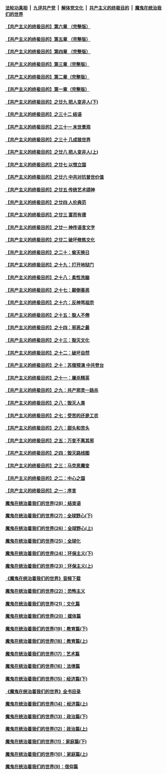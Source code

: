 ####  [法轮功真相](../../../../basic/blob/master/README.md?t=02071526) &nbsp;|&nbsp; [九评共产党](../../../../9ping.md/blob/master/README.md?t=02071526) &nbsp;|&nbsp; [解体党文化](../../../../jtdwh.md/blob/master/README.md?t=02071526)  &nbsp;|&nbsp; [共产主义的终极目的](../../../../gczydzjmd.md/blob/master/README.md?t=02071526) &nbsp;|&nbsp; [魔鬼在统治我们的世界](../../../../mgztzwmdsj.md/blob/master/README.md?t=02071526) 

#### [【共产主义的终极目的】第六章 （完整版）](../pages/nsc422/n11428913.md?t=02071526) 

#### [【共产主义的终极目的】第五章 （完整版）](../pages/nsc422/n11428912.md?t=02071526) 

#### [【共产主义的终极目的】第四章 （完整版）](../pages/nsc422/n11428907.md?t=02071526) 

#### [【共产主义的终极目的】第三章（完整版）](../pages/nsc422/n11428848.md?t=02071526) 

#### [【共产主义的终极目的】第二章（完整版）](../pages/nsc422/n11428831.md?t=02071526) 

#### [【共产主义的终极目的】第一章（完整版）](../pages/nsc422/n11417651.md?t=02071526) 

#### [【共产主义的终极目的】之廿九 把人变非人(下)](../pages/nsc422/n11344140.md?t=02071526) 

#### [【共产主义的终极目的】之三十二 结语](../pages/nsc422/n11360535.md?t=02071526) 

#### [【共产主义的终极目的】之三十一 末世景观](../pages/nsc422/n11351129.md?t=02071526) 

#### [【共产主义的终极目的】之三十 几成狼世界](../pages/nsc422/n11348280.md?t=02071526) 

#### [【共产主义的终极目的】之廿八 把人变非人(上)](../pages/nsc422/n11340492.md?t=02071526) 

#### [【共产主义的终极目的】之廿七 以恨立国](../pages/nsc422/n11336944.md?t=02071526) 

#### [【共产主义的终极目的】之廿六 中共对抗普世价值](../pages/nsc422/n11324785.md?t=02071526) 

#### [【共产主义的终极目的】之廿五 传统艺术颂神](../pages/nsc422/n11296396.md?t=02071526) 

#### [【共产主义的终极目的】之廿四 人伦典范](../pages/nsc422/n11296397.md?t=02071526) 

#### [【共产主义的终极目的】之廿三 富而有德](../pages/nsc422/n11283598.md?t=02071526) 

#### [【共产主义的终极目的】之廿一 神传语言文字](../pages/nsc422/n11263265.md?t=02071526) 

#### [【共产主义的终极目的】之廿二 破坏修炼文化](../pages/nsc422/n11245728.md?t=02071526) 

#### [【共产主义的终极目的】之二十：偷天换日](../pages/nsc422/n11238846.md?t=02071526) 

#### [【共产主义的终极目的】之十九：打开地狱门](../pages/nsc422/n11206376.md?t=02071526) 

#### [【共产主义的终极目的】之十八：柔性洗脑](../pages/nsc422/n11199994.md?t=02071526) 

#### [【共产主义的终极目的】之十七：颠倒善恶](../pages/nsc422/n11179782.md?t=02071526) 

#### [【共产主义的终极目的】之十六：反神骂祖宗](../pages/nsc422/n11166798.md?t=02071526) 

#### [【共产主义的终极目的】之十五：毁人不倦](../pages/nsc422/n11166792.md?t=02071526) 

#### [【共产主义的终极目的】之十四：邪恶之最](../pages/nsc422/n11150249.md?t=02071526) 

#### [【共产主义的终极目的】之十三：毁灭文化](../pages/nsc422/n11135227.md?t=02071526) 

#### [【共产主义的终极目的】之十二：破坏自然](../pages/nsc422/n11135214.md?t=02071526) 

#### [【共产主义的终极目的】之十：苏俄预演 中共登台](../pages/nsc422/n11118424.md?t=02071526) 

#### [【共产主义的终极目的】之十一：屠杀精英](../pages/nsc422/n11118442.md?t=02071526) 

#### [【共产主义的终极目的】之九：共产邪灵一路杀](../pages/nsc422/n11114139.md?t=02071526) 

#### [【共产主义的终极目的】之八：毁灭人类](../pages/nsc422/n11108503.md?t=02071526) 

#### [【共产主义的终极目的】之七：受苦的还是工农](../pages/nsc422/n11101809.md?t=02071526) 

#### [【共产主义的终极目的】之六：甜头和苦头](../pages/nsc422/n11096971.md?t=02071526) 

#### [【共产主义的终极目的】之五：万变不离其邪](../pages/nsc422/n11091285.md?t=02071526) 

#### [【共产主义的终极目的】之四：毁灭路线图](../pages/nsc422/n11086284.md?t=02071526) 

#### [【共产主义的终极目的】之三：马克思魔变](../pages/nsc422/n11061941.md?t=02071526) 

#### [【共产主义的终极目的】之二：中心之国](../pages/nsc422/n11047728.md?t=02071526) 

#### [【共产主义的终极目的】之一：序言](../pages/nsc422/n11086077.md?t=02071526) 

#### [魔鬼在统治着我们的世界(28)：结束语](../pages/nsc422/n10936246.md?t=02071526) 

#### [魔鬼在统治着我们的世界(27)：全球野心(下)](../pages/nsc422/n10928319.md?t=02071526) 

#### [魔鬼在统治着我们的世界(26)：全球野心(上)](../pages/nsc422/n10900318.md?t=02071526) 

#### [魔鬼在统治着我们的世界(25)：全球化](../pages/nsc422/n10788205.md?t=02071526) 

#### [魔鬼在统治着我们的世界(24)：环保主义(下)](../pages/nsc422/n10695307.md?t=02071526) 

#### [魔鬼在统治着我们的世界(23)：环保主义(上)](../pages/nsc422/n10688613.md?t=02071526) 

#### [《魔鬼在统治着我们的世界》音频下载](../pages/nsc422/n10635553.md?t=02071526) 

#### [魔鬼在统治着我们的世界(22)：恐怖主义](../pages/nsc422/n10614727.md?t=02071526) 

#### [魔鬼在统治着我们的世界(21)：文化篇](../pages/nsc422/n10597706.md?t=02071526) 

#### [魔鬼在统治着我们的世界(20)：媒体篇](../pages/nsc422/n10586579.md?t=02071526) 

#### [魔鬼在统治着我们的世界(19)：教育篇(下)](../pages/nsc422/n10564808.md?t=02071526) 

#### [魔鬼在统治着我们的世界(18)：教育篇(上)](../pages/nsc422/n10526970.md?t=02071526) 

#### [魔鬼在统治着我们的世界(17)：艺术篇](../pages/nsc422/n10499093.md?t=02071526) 

#### [魔鬼在统治着我们的世界(16)：法律篇](../pages/nsc422/n10485969.md?t=02071526) 

#### [魔鬼在统治着我们的世界(15)：经济篇(下)](../pages/nsc422/n10469975.md?t=02071526) 

#### [《魔鬼在统治着我们的世界》全书目录](../pages/nsc422/n10464261.md?t=02071526) 

#### [魔鬼在统治着我们的世界(14)：经济篇(上)](../pages/nsc422/n10457370.md?t=02071526) 

#### [魔鬼在统治着我们的世界(13)：政治篇(下)](../pages/nsc422/n10448270.md?t=02071526) 

#### [魔鬼在统治着我们的世界(12)：政治篇(上)](../pages/nsc422/n10444576.md?t=02071526) 

#### [魔鬼在统治着我们的世界(11)：家庭篇(下)](../pages/nsc422/n10440961.md?t=02071526) 

#### [魔鬼在统治着我们的世界(10)：家庭篇(上)](../pages/nsc422/n10435448.md?t=02071526) 

#### [魔鬼在统治着我们的世界(9)：信仰篇](../pages/nsc422/n10432159.md?t=02071526) 

